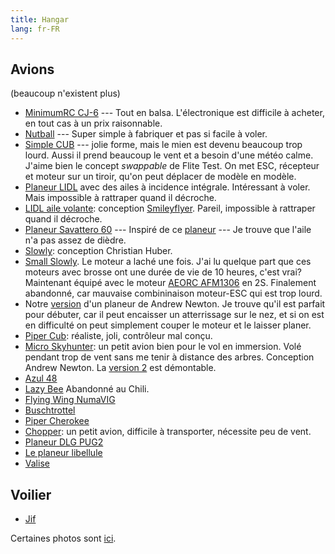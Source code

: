 ```yaml
---
title: Hangar
lang: fr-FR
---
```


## Avions

(beaucoup n'existent plus)

- [MinimumRC CJ-6](https://fr.aliexpress.com/item/32826439827.html) --- Tout en balsa. L'électronique est difficile à acheter, en tout cas à un prix raisonnable.  
- [Nutball](nutball) --- Super simple à fabriquer et pas si facile à voler. 
- [Simple CUB](https://www.flitetest.com/articles/diy-ft-simple-cub-build) --- jolie forme, mais le mien est devenu beaucoup trop lourd. Aussi il prend beaucoup le vent et a besoin d'une météo calme.  J'aime bien le concept *swappable* de Flite Test. On met ESC, récepteur et moteur sur un tiroir, qu'on peut déplacer de modèle en modèle. 
- [Planeur LIDL](LIDL-pitcherons) avec des ailes à incidence intégrale. Intéressant à voler. Mais impossible à rattraper quand il décroche. 
- [LIDL aile volante](https://photos.app.goo.gl/ysvFdg6jxGsQ5peB7): conception [Smileyflyer](https://www.youtube.com/watch?v=cc494kIiwVI&t=432s). Pareil, impossible à rattraper quand il décroche. 
- [Planeur Savattero 60](https://photos.app.goo.gl/FyKPBxDqGvVzvd3W8) --- Inspiré de ce [planeur](https://www.flitetest.com/articles/cheap-simple-foam-dlg-with-good-performance) --- Je trouve que l'aile n'a pas assez de dièdre. 
- [Slowly](https://www.rcgroups.com/forums/showthread.php?1686460-Sowly-A-magnificent-Land-and-Lake-Build): conception Christian Huber. 
- [Small Slowly](small_slowly/).  Le moteur a laché une fois. J'ai lu quelque part que ces moteurs avec brosse ont une durée de vie de 10 heures, c'est vrai?  Maintenant équipé avec le moteur [AEORC AFM1306](https://fr.aliexpress.com/item/32751100547.html) en 2S. Finalement abandonné, car mauvaise combininaison moteur-ESC qui est trop lourd. 
- Notre [version](a_newton_pusher/) d'un planeur de Andrew Newton.  Je trouve qu'il est parfait pour débuter, car il peut encaisser un atterrissage sur le nez, et si on est en difficulté on peut simplement couper le moteur et le laisser planer.  
- [Piper Cub](g-ncub/): réaliste, joli, contrôleur mal conçu. 
- [Micro Skyhunter](micro_sky_hunter/): un petit avion bien pour le vol en immersion.  Volé pendant trop de vent sans me tenir à distance des arbres.  Conception Andrew Newton. La [version 2](https://www.modelisme.com/forum/aero-construction/210904-micro-hunter-scratch-build.html) est démontable. 
- [Azul 48](azul48/) 
- [Lazy Bee](lazy-bee/) Abandonné au Chili.
- [Flying Wing NumaVIG](flying-wing-numavig/)
- [Buschtrottel](buschtrottel/) 
- [Piper Cherokee](cherokee/)
- [Chopper](chopper/): un petit avion, difficile à transporter, nécessite peu de vent. 
- [Planeur DLG PUG2](pug2/)
- [Le planeur libellule](libellule/)
- [Valise](valise/) 

## Voilier

- [Jif](jif/)

Certaines photos sont [ici](https://photos.app.goo.gl/TNx8DpYNiykMsnXA6).
